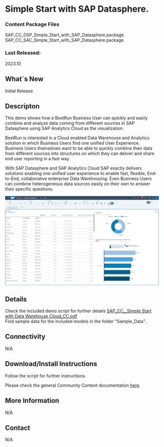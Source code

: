 # Simple Start with SAP Datasphere.

### Content Package Files
SAP_CC_DSP_Simple_Start_with_SAP_Datasphere.package<br>
SAP_CC_SAC_Simple_Start_with_SAP_Datasphere.package

### Last Released:
2023.10

## What´s New
Initial Release

## Descripton
This demo shows how a BestRun Business User can quickly and easily combine and analyze data coming from different sources in SAP Datasphere using SAP Analytics Cloud as the visualization.

BestRun is interested in a Cloud enabled Data Warehouse and Analytics solution in which Business Users find one unified User Experience. Business Users themselves want to be able to quickly combine their data from different sources into structures on which they can deliver and share end user reporting in a fast way.

With SAP Datasphere and SAP Analytics Cloud SAP exactly delivers solutions enabling one unified user experience to enable fast, flexible, End-to-End, collaborative enterprise Data Warehousing. Even Business Users can combine heterogeneous data sources easily on their own to answer their specific questions.

![Simple Start with SAP Datasphere](Simple_Start_with_SAP_Datasphere_Screenshot.png)

## Details
Check the included demo script for further details [SAP_CC__Simple Start with Data Warehouse Cloud_CC.pdf](https://github.com/SAP-samples/analytics-cloud-datasphere-community-content/blob/main/SAP_CC_Simple_Start_with_SAP_Datasphere/SAP_CC_Simple%20Start%20with%20Data%20Warehouse%20Cloud_CC.pdf)<br>
Find sample data for the included models in the folder "Sample_Data".
## Connectivity
N/A

## Download/Install Instructions
Follow the script for further instructions.

Please check the general Community Content documentation [here](https://help.sap.com/docs/SAP_ANALYTICS_CLOUD/42093f14b43c485fbe3adbbe81eff6c8/603e26204ce14bd8b5f9729a8123636f.html).

## More Information
N/A

## Contact
N/A
